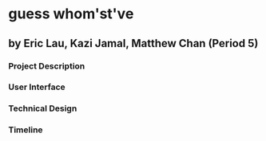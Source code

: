 # guess whom'st've

## by Eric Lau, Kazi Jamal, Matthew Chan (Period 5)

### Project Description 

### User Interface 

### Technical Design

### Timeline
